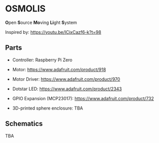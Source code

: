 # OSMOLIS
**O**pen **S**ource **Mo**ving **Li**ght **S**ystem

Inspired by: https://youtu.be/ICixCazf6-k?t=98

## Parts

* Controller: Raspberry Pi Zero

* Motor: https://www.adafruit.com/product/918

* Motor Driver: https://www.adafruit.com/product/970

* Dotstar LED: https://www.adafruit.com/product/2343

* GPIO Expansion (MCP23017): https://www.adafruit.com/product/732

* 3D-printed sphere enclosure: TBA

## Schematics
TBA

